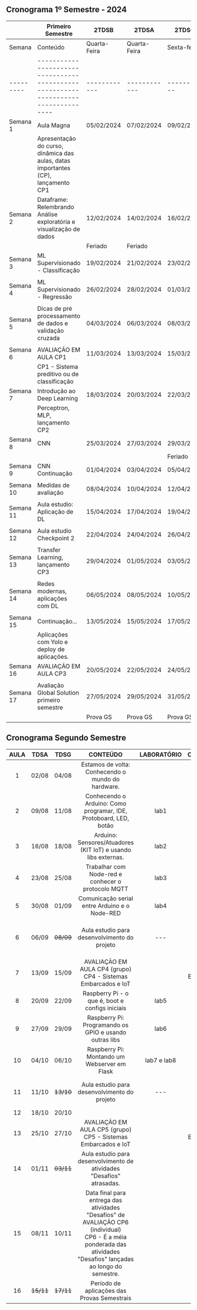 ## Cronograma 1º Semestre - 2024 

|           | Primeiro Semestre                                                                 | 2TDSB        | 2TDSA        | 2TDSG       |
| --------- | --------------------------------------------------------------------------------- | ------------ | ------------ | ----------- |
| Semana    | Conteúdo                                                                          | Quarta-Feira | Quarta-Feira | Sexta-feira |
| --------- | --------------------------------------------------------------------------------- | ------------ | ------------ | ----------- |
| Semana 1  | Aula Magna                                                                        | 05/02/2024   | 07/02/2024   | 09/02/2024  |
|           | Apresentação do curso, dinâmica das aulas, datas importantes (CP), lançamento CP1 |              |              |             |
| Semana 2  | Dataframe: Relembrando Análise exploratória e visualização de dados               | 12/02/2024   | 14/02/2024   | 16/02/2024  |
|           |                                                                                   | Feriado      | Feriado      |             |
| Semana 3  | ML Supervisionado - Classificação                                                 | 19/02/2024   | 21/02/2024   | 23/02/2024  |
|           |                                                                                   |              |              |             |
| Semana 4  | ML Supervisionado - Regressão                                                     | 26/02/2024   | 28/02/2024   | 01/03/2024  |
|           |                                                                                   |              |              |             |
| Semana 5  | Dicas de pré processamento de dados e validação cruzada                           | 04/03/2024   | 06/03/2024   | 08/03/2024  |
|           |                                                                                   |              |              |             |
| Semana 6  | AVALIAÇÃO EM AULA CP1                                                             | 11/03/2024   | 13/03/2024   | 15/03/2024  |
|           | CP1 - Sistema preditivo ou de classificação                                       |              |              |             |
| Semana 7  | Introdução ao Deep Learning                                                       | 18/03/2024   | 20/03/2024   | 22/03/2024  |
|           | Perceptron, MLP, lançamento CP2                                                   |              |              |             |
| Semana 8  | CNN                                                                               | 25/03/2024   | 27/03/2024   | 29/03/2024  |
|           |                                                                                   |              |              | Feriado     |
| Semana 9  | CNN Continuação                                                                   | 01/04/2024   | 03/04/2024   | 05/04/2024  |
|           |                                                                                   |              |              |             |
| Semana 10 | Medidas de avaliação                                                              | 08/04/2024   | 10/04/2024   | 12/04/2024  |
|           |                                                                                   |              |              |             |
| Semana 11 | Aula estudio: Aplicação de DL                                                     | 15/04/2024   | 17/04/2024   | 19/04/2024  |
|           |                                                                                   |              |              |             |
| Semana 12 | Aula estudio Checkpoint 2                                                         | 22/04/2024   | 24/04/2024   | 26/04/2024  |
|           |                                                                                   |              |              |             |
| Semana 13 | Transfer Learning, lançamento CP3                                                 | 29/04/2024   | 01/05/2024   | 03/05/2024  |
|           |                                                                                   |              |              |             |
| Semana 14 | Redes modernas, aplicações com DL                                                 | 06/05/2024   | 08/05/2024   | 10/05/2024  |
|           |                                                                                   |              |              |             |
| Semana 15 | Continuação...                                                                    | 13/05/2024   | 15/05/2024   | 17/05/2024  |
|           | Aplicações com Yolo e deploy de aplicações.                                       |              |              |             |
| Semana 16 | AVALIAÇÃO EM AULA CP3                                                             | 20/05/2024   | 22/05/2024   | 24/05/2024  |
|           |                                                                                   |              |              |             |
| Semana 17 | Avaliação Global Solution primeiro semestre                                       | 27/05/2024   | 29/05/2024   | 31/05/2024  |
|           |                                                                                   | Prova GS     | Prova GS     | Prova GS    |



## Cronograma Segundo Semestre

| AULA | TDSA | TDSG | CONTEÚDO | LABORATÓRIO | OBSERVAÇÃO | Feriados |
|:---:|:---:|:---:|:---:|:---:|:---:|:---:|
| 1 | 02/08 | 04/08 | Estamos de volta: Conhecendo o mundo do hardware. |  | 02/08 - Retorno das aulas |  |
| 2 | 09/08 | 11/08 | Conhecendo o Arduino: Como programar, IDE, Protoboard, LED, botão | lab1 |  |  |
| 3 | 16/08 | 18/08 | Arduino: Sensores/Atuadores (KIT IoT) e usando libs externas. | lab2 |  |  |
| 4 | 23/08 | 25/08 | Trabalhar com Node-red e conhecer o protocolo MQTT | lab3 |  |  |
| 5 | 30/08 | 01/09 | Comunicação serial entre Arduino e o Node-RED | lab4 |  |  |
| 6 | 06/09 | <s>08/09</s> | Aula estudio para desenvolvimento do projeto | --- |  | 07/09 (quinta-feira) - Independência do Brasil |
| 7 | 13/09 | 15/09 | AVALIAÇÃO EM AULA CP4 (grupo)<br>CP4 - Sistemas Embarcados e IoT |  | AVALIAÇÃO EM AULA CP4 | Entrega - CP4 |
| 8 | 20/09 | 22/09 | Raspberry Pi - o que é, boot e configs iniciais | lab5 |  |  |
| 9 | 27/09 | 29/09 | Raspberry Pi: Programando os GPIO e usando outras libs  | lab6 |  |  |
| 10 | 04/10 | 06/10 | Raspberry Pi: Montando um Webserver em Flask | lab7 e lab8 |  |  |
| 11 | 11/10 | <s>13/10</s> | Aula estudio para desenvolvimento do projeto | --- |  | 12/10 (quinta-feira) - N. Sr.a Aparecida |
| 12 | 18/10 | 20/10 |  |  |  |  |
| 13 | 25/10 | 27/10 | AVALIAÇÃO EM AULA CP5 (grupo)<br>CP5 - Sistemas Embarcados e IoT |  | AVALIAÇÃO EM AULA CP5 | Entrega - CP5 |
| 14 | 01/11 | <s>03/11</s> | Aula estudio para desenvolvimento de atividades "Desafios" atrasadas. |  |  | 02/11 (quinta-feira) - Finados |
| 15 | 08/11 | 10/11 | Data final para entrega das atividades "Desafios" de AVALIAÇÃO CP6 (individual)<br>CP6 - É a méia ponderada das atividades "Desafios" lançadas ao longo do semestre. |  | NOTA CP6 |  |
| 16 | <s>15/11</s> | <s>17/11</s> | Período de aplicações das Provas Semestrais |  | Provas |  |
